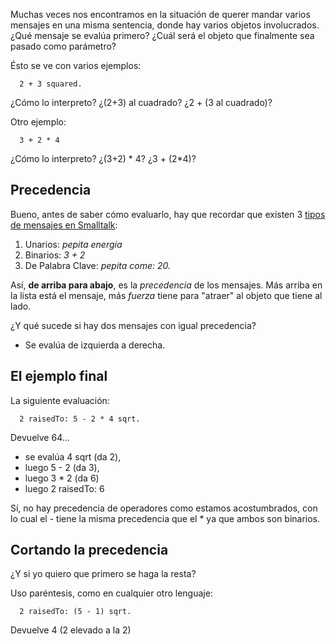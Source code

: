 Muchas veces nos encontramos en la situación de querer mandar varios mensajes en una misma sentencia, donde hay varios objetos involucrados. ¿Qué mensaje se evalúa primero? ¿Cuál será el objeto que finalmente sea pasado como parámetro?

Ésto se ve con varios ejemplos:

`  2 + 3 squared.`

¿Cómo lo interpreto? ¿(2+3) al cuadrado? ¿2 + (3 al cuadrado)?

Otro ejemplo:

`  3 + 2 * 4`

¿Cómo lo interpreto? ¿(3+2) \* 4? ¿3 + (2\*4)?

Precedencia
-----------

Bueno, antes de saber cómo evaluarlo, hay que recordar que existen 3 [tipos de mensajes en Smalltalk](tipos-de-mensajes-en-smalltalk.md):

1.  Unarios: *pepita energía*
2.  Binarios: *3 + 2*
3.  De Palabra Clave: *pepita come: 20.*

Así, **de arriba para abajo**, es la *precedencia* de los mensajes. Más arriba en la lista está el mensaje, más *fuerza* tiene para "atraer" al objeto que tiene al lado.

¿Y qué sucede si hay dos mensajes con igual precedencia?

-   Se evalúa de izquierda a derecha.

El ejemplo final
----------------

La siguiente evaluación:

`  2 raisedTo: 5 - 2 * 4 sqrt.   `

Devuelve 64...

-   se evalúa 4 sqrt (da 2),
-   luego 5 - 2 (da 3),
-   luego 3 \* 2 (da 6)
-   luego 2 raisedTo: 6

Sí, no hay precedencia de operadores como estamos acostumbrados, con lo cual el - tiene la misma precedencia que el \* ya que ambos son binarios.

Cortando la precedencia
-----------------------

¿Y si yo quiero que primero se haga la resta?

Uso paréntesis, como en cualquier otro lenguaje:

`  2 raisedTo: (5 - 1) sqrt.   `

Devuelve 4 (2 elevado a la 2)
